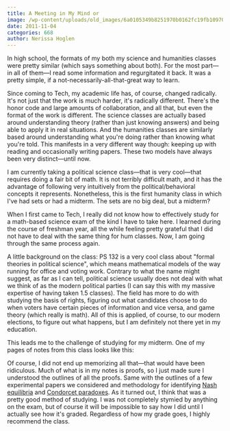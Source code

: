 ```yaml
---
title: A Meeting in My Mind or
image: /wp-content/uploads/old_images/6a0105349b8251970b0162fc19fb10970d-320wi.jpg
date: 2011-11-04
categories: 668
author: Nerissa Hoglen
---
```



In high school, the formats of my both my science and humanities classes were pretty similar (which says something about both). For the most part—in all of them—I read some information and regurgitated it back. It was a pretty simple, if a not-necessarily-all-that-great way to learn.

Since coming to Tech, my academic life has, of course, changed radically. It's not just that the work is much harder, it's radically different. There's the honor code and large amounts of collaboration, and all that, but even the format of the work is different. The science classes are actually based around understanding theory (rather than just knowing answers) and being able to apply it in real situations. And the humanities classes are similarly based around understanding what you're doing rather than knowing what you're told. This manifests in a very different way though: keeping up with reading and occasionally writing papers. These two models have always been very distinct—until now.

I am currently taking a political science class—that is very cool—that requires doing a fair bit of math. It is not terribly difficult math, and it has the advantage of following very intuitively from the political/behavioral concepts it represents. Nonetheless, this is the first humanity class in which I've had sets or had a midterm. The sets are no big deal, but a midterm?

When I first came to Tech, I really did not know how to effectively study for a math-based science exam of the kind I have to take here. I learned during the course of freshman year, all the while feeling pretty grateful that I did not have to deal with the same thing for hum classes. Now, I am going through the same process again.

A little background on the class: PS 132 is a very cool class about "formal theories in political science", which means mathematical models of the way running for office and voting work. Contrary to what the name might suggest, as far as I can tell, political science usually does not deal with what we think of as the modern political parties (I can say this with my massive expertise of having taken 1.5 classes). The field has more to do with studying the basis of rights, figuring out what candidates choose to do when voters have certain pieces of information and vice versa, and game theory (which really is math). All of this is applied, of course, to our modern elections, to figure out what happens, but I am definitely not there yet in my education.

This leads me to the challenge of studying for my midterm. One of my pages of notes from this class looks like this:

Of course, I did not end up memorizing all that—that would have been ridiculous. Much of what is in my notes is proofs, so I just made sure I understood the outlines of all the proofs. Same with the outlines of a few experimental papers we considered and methodology for identifying [Nash equilibria](https://en.wikipedia.org/wiki/Nash_equilibrium) and [Condorcet paradoxes](https://en.wikipedia.org/wiki/Voting_paradox). As it turned out, I think that was a pretty good method of studying. I was not completely stymied by anything on the exam, but of course it will be impossible to say how I did until I actually see how it's graded. Regardless of how my grade goes, I highly recommend the class.

